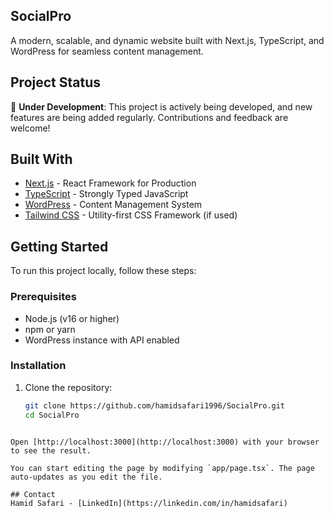 ## SocialPro
A modern, scalable, and dynamic website built with Next.js, TypeScript, and WordPress for seamless content management.

## Project Status
🚧 **Under Development**: This project is actively being developed, and new features are being added regularly. Contributions and feedback are welcome!
## Built With
- [Next.js](https://nextjs.org/) - React Framework for Production
- [TypeScript](https://www.typescriptlang.org/) - Strongly Typed JavaScript
- [WordPress](https://wordpress.org/) - Content Management System
- [Tailwind CSS](https://tailwindcss.com/) - Utility-first CSS Framework (if used)

## Getting Started
To run this project locally, follow these steps:
### Prerequisites
- Node.js (v16 or higher)
- npm or yarn
- WordPress instance with API enabled

### Installation
1. Clone the repository:
   ```bash
   git clone https://github.com/hamidsafari1996/SocialPro.git
   cd SocialPro
```

Open [http://localhost:3000](http://localhost:3000) with your browser to see the result.

You can start editing the page by modifying `app/page.tsx`. The page auto-updates as you edit the file.

## Contact
Hamid Safari - [LinkedIn](https://linkedin.com/in/hamidsafari)